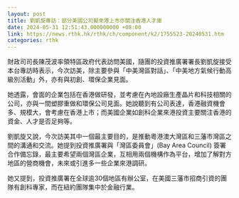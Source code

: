 ```yaml
---
layout: post
title: 劉凱旋專訪：部分美國公司擬來港上市亦關注香港人才庫
date: 2024-05-31 12:51:43.000000000 +08:00
link: https://news.rthk.hk/rthk/ch/component/k2/1755523-20240531.htm
categories: rthk
---
```


財政司司長陳茂波率領特區政府代表訪問美國，隨團的投資推廣署署長劉凱旋接受本台專訪時表示，今次訪美，除主要參與「中美灣區對話」、「中美地方氣候行動高級別活動」外，亦有與初創、環保企業見面。

她透露，會面的企業包括在香港做研發，並考慮在內地設廠生產晶片和科技相關的公司，亦與一間塑膠重做和環保公司見面。她說聽到有公司表達，香港融資機會多、規模大，會考慮在香港上市；而美國企業如創科企業來港投資主要關注香港的資金、人才是否足夠等。

劉凱旋又說，今次訪美其中一個最主要目的，是推動粵港澳大灣區和三藩市灣區之間的溝通和交流。她提到投資推廣署與「灣區委員會」(Bay Area Council) 簽署合作備忘錄，最主要希望兩個灣區企業，互相用兩個機構作為平台，增加了解對方地區的營商機會，未來或引進多一些企業來港調研。

她又提到，投資推廣署在全球逾30個地區有辦公室，在美國三藩市招商引資的團隊有創科專家，而在紐約團隊集中於金融行業。
